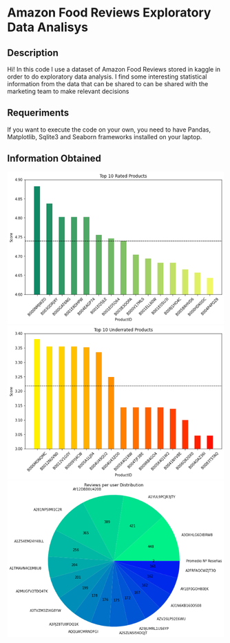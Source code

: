 # Amazon Food Reviews Exploratory Data Analisys
## Description
Hi! In this code I use a dataset of Amazon Food Reviews stored in kaggle in order to do exploratory data analysis. I find some interesting statistical information from the data that can be shared to can be shared with the marketing team to make relevant decisions

## Requeriments
If you want to execute the code on your own, you need to have Pandas, Matplotlib, Sqlite3 and Seaborn frameworks installed on your laptop.

## Information Obtained
![](histograma_scores_top.png)
![](histograma_scores_tail.png)
![](reviews_per_user_Distribution.png)
